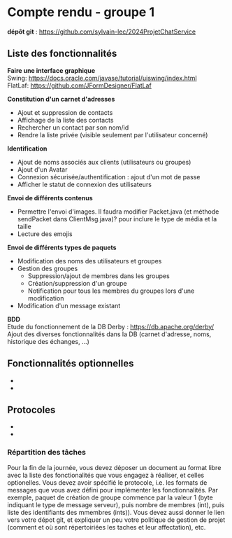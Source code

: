 # Compte rendu - groupe 1
**dépôt git** : https://github.com/sylvain-lec/2024ProjetChatService

## Liste des fonctionnalités

**Faire une interface graphique**  
Swing: https://docs.oracle.com/javase/tutorial/uiswing/index.html  
FlatLaf: https://github.com/JFormDesigner/FlatLaf

**Constitution d'un carnet d'adresses**
  - Ajout et suppression de contacts
  - Affichage de la liste des contacts
  - Rechercher un contact par son nom/id
  - Rendre la liste privée (visible seulement par l'utilisateur concerné)

**Identification**
- Ajout de noms associés aux clients (utilisateurs ou groupes)
- Ajout d'un Avatar
- Connexion sécurisée/authentification : ajout d'un mot de passe
- Afficher le statut de connexion des utilisateurs

**Envoi de différents contenus**  
  - Permettre l'envoi d'images. Il faudra modifier Packet.java (et méthode sendPacket dans ClientMsg.java)? pour inclure le type de média et la taille
  - Lecture des emojis   

**Envoi de différents types de paquets**   
  - Modification des noms des utilisateurs et groupes
  - Gestion des groupes
    - Suppression/ajout de membres dans les groupes
    - Création/suppression d'un groupe
    - Notification pour tous les membres du groupes lors d'une modification
  - Modification d'un message existant

**BDD**  
Etude du fonctionnement de la DB Derby : https://db.apache.org/derby/  
Ajout des diverses fonctionnalités dans la DB (carnet d'adresse, noms, historique des échanges, ...)
  

## Fonctionnalités optionnelles  

- 
-

## Protocoles

-
-

### Répartition des tâches  

  
Pour la fin de la journée, vous devez déposer un document au format libre avec la liste des 
fonctionalités que vous engagez à réaliser, et celles optionelles. Vous devez avoir spécifié 
le protocole, i.e. les formats de messages que vous avez défini pour implémenter les 
fonctionnalités. Par exemple, paquet de création de groupe commence par la valeur 1
(byte indiquant le type de message serveur), puis nombre de membres (int), puis liste des
identifiants des mmembres (ints)). Vous devez aussi donner le lien vers votre dépot git, 
et expliquer un peu votre politique de gestion de projet (comment et où sont répertoiriées 
les taches et leur affectation), etc.